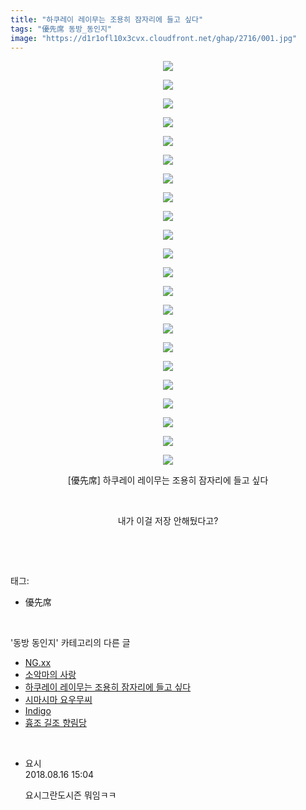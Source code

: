 ```yaml
---
title: "하쿠레이 레이무는 조용히 잠자리에 들고 싶다"
tags: "優先席 동방_동인지"
image: "https://d1r1ofl10x3cvx.cloudfront.net/ghap/2716/001.jpg"
---
```

<div class="article">
<p style="text-align: center; clear: none; float: none;"><img src="{{ site.imgserver7 }}/ghap/2716/001.jpg"/></p>
<p style="text-align: center; clear: none; float: none;"><img src="{{ site.imgserver7 }}/ghap/2716/002.jpg"/></p>
<p style="text-align: center; clear: none; float: none;"><img src="{{ site.imgserver7 }}/ghap/2716/003.jpg"/></p>
<p style="text-align: center; clear: none; float: none;"><img src="{{ site.imgserver7 }}/ghap/2716/004.jpg"/></p>
<p style="text-align: center; clear: none; float: none;"><img src="{{ site.imgserver7 }}/ghap/2716/005.jpg"/></p>
<p style="text-align: center; clear: none; float: none;"><img src="{{ site.imgserver7 }}/ghap/2716/006.jpg"/></p>
<p style="text-align: center; clear: none; float: none;"><img src="{{ site.imgserver7 }}/ghap/2716/007.jpg"/></p>
<p style="text-align: center; clear: none; float: none;"><img src="{{ site.imgserver7 }}/ghap/2716/008.jpg"/></p>
<p style="text-align: center; clear: none; float: none;"><img src="{{ site.imgserver7 }}/ghap/2716/009.jpg"/></p>
<p style="text-align: center; clear: none; float: none;"><img src="{{ site.imgserver7 }}/ghap/2716/010.jpg"/></p>
<p style="text-align: center; clear: none; float: none;"><img src="{{ site.imgserver7 }}/ghap/2716/011.jpg"/></p>
<p style="text-align: center; clear: none; float: none;"><img src="{{ site.imgserver7 }}/ghap/2716/012.jpg"/></p>
<p style="text-align: center; clear: none; float: none;"><img src="{{ site.imgserver7 }}/ghap/2716/013.jpg"/></p>
<p style="text-align: center; clear: none; float: none;"><img src="{{ site.imgserver7 }}/ghap/2716/014.jpg"/></p>
<p style="text-align: center; clear: none; float: none;"><img src="{{ site.imgserver7 }}/ghap/2716/015.jpg"/></p>
<p style="text-align: center; clear: none; float: none;"><img src="{{ site.imgserver7 }}/ghap/2716/016.jpg"/></p>
<p style="text-align: center; clear: none; float: none;"><img src="{{ site.imgserver7 }}/ghap/2716/017.jpg"/></p>
<p style="text-align: center; clear: none; float: none;"><img src="{{ site.imgserver7 }}/ghap/2716/018.jpg"/></p>
<p style="text-align: center; clear: none; float: none;"><img src="{{ site.imgserver7 }}/ghap/2716/019.jpg"/></p>
<p style="text-align: center; clear: none; float: none;"><img src="{{ site.imgserver7 }}/ghap/2716/020.jpg"/></p>
<p style="text-align: center; clear: none; float: none;"><img src="{{ site.imgserver7 }}/ghap/2716/021.jpg"/></p>
<p style="text-align: center; clear: none; float: none;"><img src="{{ site.imgserver7 }}/ghap/2716/022.jpg"/></p>
<p style="text-align: center; clear: none; float: none;">[優先席] 하쿠레이 레이무는 조용히 잠자리에 들고 싶다</p>
<p style="text-align: center; clear: none; float: none;"><br/></p>
<p style="text-align: center; clear: none; float: none;">내가 이걸 저장 안해뒀다고?</p>
<p><br/></p>
</div><br/>
<div class="tagTrail">
<p>태그: </p>
<ul>
<li>優先席</li>
</ul>
</div><br/>
<div class="another">
<p>'동방 동인지' 카테고리의 다른 글</p>
<ul>
<li><a href="/ghap_2718">NG.xx</a></li>
<li><a href="/ghap_2717">소악마의 사랑</a></li>
<li><a href="/ghap_2716">하쿠레이 레이무는 조용히 잠자리에 들고 싶다</a></li>
<li><a href="/ghap_2715">시마시마 요우무씨</a></li>
<li><a href="/ghap_2714">Indigo</a></li>
<li><a href="/ghap_2713">흉조 길조 향림당</a></li>
</ul>
</div><br/>
<div class="cb_module cb_fluid">
<div class="cb_wrt cb_profile">
<div class="comment">
<ul>
<li class="cb_thumb_off" id="comment15310089">
<div class="cb_comment_area">
<div class="cb_info_area">
<div class="cb_section">
<span class="cb_nick_name">요시</span>
</div>
<div class="cb_section">
<span class="cb_date">2018.08.16 15:04 </span>
</div>
</div>
<div class="cb_dsc_comment">
<p class="cb_dsc">
											요시그란도시즌 뭐임ㅋㅋ
										</p>
</div>
</div></li>
</ul>
</div>
</div><!-- commentList close -->
</div><br/>
